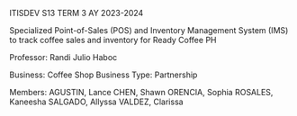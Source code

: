 ITISDEV S13 TERM 3 AY 2023-2024

Specialized Point-of-Sales (POS) and Inventory Management System (IMS) to track coffee sales and inventory for Ready Coffee PH

Professor: Randi Julio Haboc

Business: Coffee Shop
Business Type: Partnership

Members:
AGUSTIN, Lance
CHEN, Shawn
ORENCIA, Sophia
ROSALES, Kaneesha
SALGADO, Allyssa
VALDEZ, Clarissa
